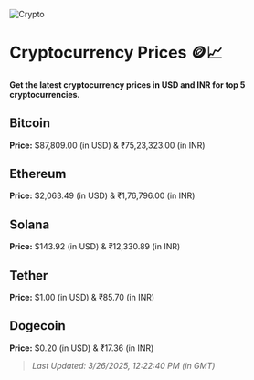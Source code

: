 
![Crypto](https://www.techguide.com.au/wp-content/uploads/2020/11/crypto3.jpeg)

# Cryptocurrency Prices 🪙📈

#### Get the latest cryptocurrency prices in USD and INR for top 5 cryptocurrencies.

## Bitcoin

**Price:** $87,809.00 (in USD) & ₹75,23,323.00 (in INR)

## Ethereum

**Price:** $2,063.49 (in USD) & ₹1,76,796.00 (in INR)

## Solana

**Price:** $143.92 (in USD) & ₹12,330.89 (in INR)

## Tether

**Price:** $1.00 (in USD) & ₹85.70 (in INR)

## Dogecoin

**Price:** $0.20 (in USD) & ₹17.36 (in INR)

> _Last Updated: 3/26/2025, 12:22:40 PM (in GMT)_
